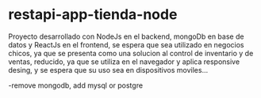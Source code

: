 # restapi-app-tienda-node
Proyecto desarrollado con NodeJs en el backend, mongoDb en base de datos y ReactJs en el frontend, se espera que sea utilizado en negocios chicos, ya que
se presenta como una solucion al control de inventario y de ventas, reducido, ya que se utiliza en el navegador y aplica responsive desing, y se espera que
 su uso sea en dispositivos moviles...

 -remove mongodb, add mysql or postgre

 

